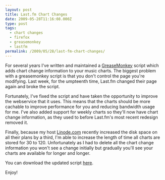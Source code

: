 ```yaml
---
layout: post
title: Last.fm Chart Changes
date: 2009-05-28T11:16:08.000Z
type: post
tags:
  - chart changes
  - firefox
  - greasemonkey
  - lastfm
permalink: /2009/05/28/last-fm-chart-changes/
---
```

For several years I've written and maintained a [GreaseMonkey](https://addons.mozilla.org/en-US/firefox/addon/748) script which adds chart change information to your music charts. The biggest problem with a greasemonkey script is that you don't control the page you're modifying. Last week, for the umpteenth time, Last.fm changed their page again and broke the script.

Fortunately, I've fixed the script and have taken the opportunity to improve the webservice that it uses. This means that the charts should be more cachable to improve performance for you and reducing bandwidth usage for me. I've also added support for weekly charts so they'll now have chart change information, as they used to before Last.fm's most recent redesign removed it.

Finally, because my host [Linode.com](http://www.linode.com) recently increased the disk space on all their plans by a third, I'm able to increase the length of time all charts are stored for 30 to 120. Unfortunately as I had to delete all the chart change information you won't see a change initially but gradually you'll see your charts are available for longer and longer.

You can download the updated script [here](http://lastfm.indiegigs.co.uk/chartchanges).

Enjoy!

